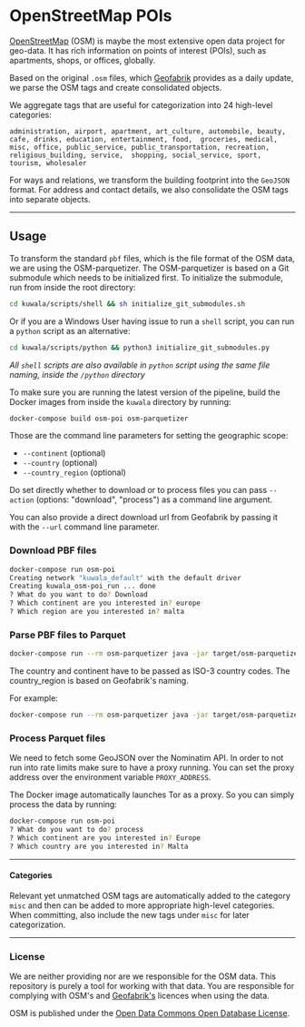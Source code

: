 # OpenStreetMap POIs

[OpenStreetMap](https://www.openstreetmap.org) (OSM) is maybe the most extensive open data project for geo-data. It has 
rich information on points of interest (POIs), such as apartments, shops, or offices, globally.

Based on the original `.osm` files, which [Geofabrik](http://download.geofabrik.de) provides as a daily update, we parse 
the OSM tags and create consolidated objects.

We aggregate tags that are useful for categorization into 24 high-level categories:

`administration, airport, apartment, art_culture, automobile, beauty, cafe, drinks, education, entertainment, food, 
groceries, medical, misc, office, public_service, public_transportation, recreation, religious_building, service, 
shopping, social_service, sport, tourism, wholesaler`

For ways and relations, we transform the building footprint into the `GeoJSON` format. For address and contact details, 
we also consolidate the OSM tags into separate objects.

---

## Usage

To transform the standard `pbf` files, which is the file format of the OSM data, we are using the OSM-parquetizer. The 
OSM-parquetizer is based on a Git submodule which needs to be initialized first. To initialize the submodule, run from 
inside the root directory:

```zsh
cd kuwala/scripts/shell && sh initialize_git_submodules.sh
```
Or if you are a Windows User having issue to run a `shell` script, you can run a `python` script as an alternative:

```zsh
cd kuwala/scripts/python && python3 initialize_git_submodules.py
```

*All `shell` scripts are also available in  `python` script using the same file naming, inside the `/python` directory*

To make sure you are running the latest version of the pipeline, build the Docker images from inside the `kuwala` 
directory by running:

```zsh
docker-compose build osm-poi osm-parquetizer
```

Those are the command line parameters for setting the geographic scope:

- `--continent` (optional)
- `--country` (optional)
- `--country_region` (optional)

Do set directly whether to download or to process files you can pass `--action` (options: "download", "process") as a 
command line argument.

You can also provide a direct download url from Geofabrik by passing it with the `--url` command line parameter.

### Download PBF files

```zsh
docker-compose run osm-poi
Creating network "kuwala_default" with the default driver
Creating kuwala_osm-poi_run ... done
? What do you want to do? Download
? Which continent are you interested in? europe
? Which region are you interested in? malta
```

### Parse PBF files to Parquet

```zsh
docker-compose run --rm osm-parquetizer java -jar target/osm-parquetizer-1.0.1-SNAPSHOT.jar --continent=<continent> --country=<country> --country_region=<country_region>
```

The country and continent have to be passed as ISO-3 country codes. The country_region is based on Geofabrik's naming. 

For example:

```zsh
docker-compose run --rm osm-parquetizer java -jar target/osm-parquetizer-1.0.1-SNAPSHOT.jar --continent=eu --country=mlt
```

### Process Parquet files

We need to fetch some GeoJSON over the Nominatim API. In order to not run into rate limits make sure to have a proxy
running. You can set the proxy address over the environment variable `PROXY_ADDRESS`.


The Docker image automatically launches Tor as a proxy. So you can simply process the data by running:

```zsh
docker-compose run osm-poi
? What do you want to do? process
? Which continent are you interested in? Europe
? Which country are you interested in? Malta
```

---
#### Categories

Relevant yet unmatched OSM tags are automatically added to the category `misc` and then can be added to more appropriate high-level
categories. When committing, also include the new tags under `misc` for later categorization. 

---
### License

We are neither providing nor are we responsible for the OSM data. This repository is purely a tool for working with 
that data. You are responsible for complying with OSM's and [Geofabrik's](http://www.geofabrik.de) licences when using 
the data.

OSM is published under the [Open Data Commons Open Database License](https://www.openstreetmap.org/copyright).